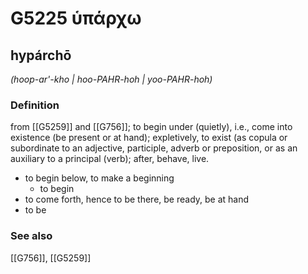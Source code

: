 # G5225 ὑπάρχω

## hypárchō

_(hoop-ar'-kho | hoo-PAHR-hoh | yoo-PAHR-hoh)_

### Definition

from [[G5259]] and [[G756]]; to begin under (quietly), i.e., come into existence (be present or at hand); expletively, to exist (as copula or subordinate to an adjective, participle, adverb or preposition, or as an auxiliary to a principal (verb); after, behave, live.

- to begin below, to make a beginning
  - to begin
- to come forth, hence to be there, be ready, be at hand
- to be

### See also

[[G756]], [[G5259]]


